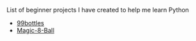 List of beginner projects I have created to help me learn Python

* [99bottles](https://github.com/JohnSoftware2018/PracticeProjects/blob/master/99bottles.py)
* [Magic-8-Ball](https://github.com/JohnSoftware2018/PracticeProjects/blob/master/Magic-8-Ball.py)
